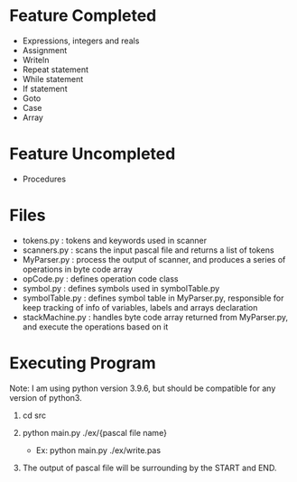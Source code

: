 # Feature Completed

- Expressions, integers and reals
- Assignment
- Writeln
- Repeat statement
- While statement
- If statement
- Goto
- Case
- Array

# Feature Uncompleted

- Procedures

# Files

- tokens.py : tokens and keywords used in scanner
- scanners.py : scans the input pascal file and returns a list of tokens
- MyParser.py : process the output of scanner, and produces a series of operations in byte code array
- opCode.py : defines operation code class
- symbol.py : defines symbols used in symbolTable.py
- symbolTable.py : defines symbol table in MyParser.py, responsible for keep tracking of info of variables, labels and arrays declaration
- stackMachine.py : handles byte code array returned from MyParser.py, and execute the operations based on it

# Executing Program

Note: I am using python version 3.9.6, but should be compatible for any version of python3.

1. cd src

2. python main.py ./ex/{pascal file name}
   
   - Ex: python main.py ./ex/write.pas

3. The output of pascal file will be surrounding by the START and END.